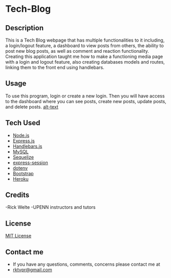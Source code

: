# Tech-Blog

## Description
This is a Tech Blog webpage that has multiple functionalities to it including,
a login/logout feature, a dashboard to view posts from others, the ability to post new blog posts, 
as well as comment and reaction functionality. Creating this application taught me how to make a functioning media page with a login and logout feature,
also creating databases models and routes, linking them to the front end using handlebars.  

## Usage
To use this program, login or create a new login. Then you will have access to the dashboard where you can see posts, create new posts, update posts, and delete posts.
[alt-text](/assets/Tech-blog.png)


## Tech Used
* [Node.js](https://nodejs.org/en/)
* [Express.js](https://expressjs.com/)
* [Handlebars.js](https://handlebarsjs.com/)
* [MySQL](https://www.mysql.com/)
* [Sequelize](https://www.npmjs.com/package/sequelize)
* [express-session](https://www.npmjs.com/package/express-session)
* [dotenv](https://www.npmjs.com/package/dotenv)
* [Bootstrap](https://getbootstrap.com)
* [Heroku](https://www.heroku.com/)

## Credits
-Rick Welte
-UPENN instructors and tutors

## License
[MIT License](https://github.com/rktvpr/Gritty-Wear/blob/main/LICENSE)

## Contact me 
* If you have any questions, comments, concerns please contact me at 
* rktvpr@gmail.com
